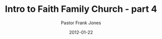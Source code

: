 ---
lunr: "true"
title: "Intro to Faith Family Church - part 4"
author: "Pastor Frank Jones"
postDate: "01-22-2012"
date: 2012-01-22
category: "sermons"
slug: "2012/01/IntroToFFC_pt4"
icon: microphone
audioLink: "IntroToFFC_pt4"
tags: []
mp3: "IntroToFFC_pt4/01222012.mp3"
ogg: "IntroToFFC_pt4/01222012.ogg"
linkurl: "https://archive.org/download/IntroToFFC_pt4/IntroToFFC_pt4_files.xml"
ipath: "https://archive.org/download/IntroToFFC_pt4/01222012.mp3"
layout: sermon.html
---